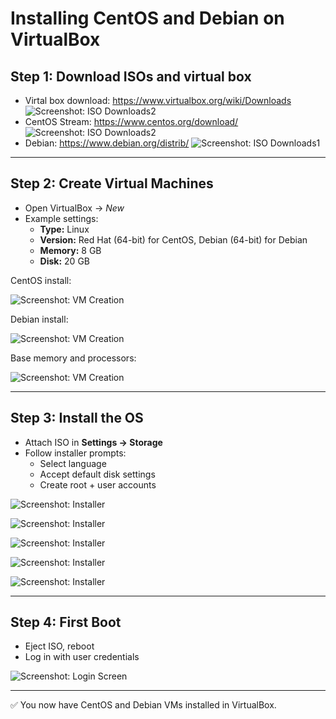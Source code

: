 # Installing CentOS and Debian on VirtualBox

## Step 1: Download ISOs and virtual box
- Virtal box download: https://www.virtualbox.org/wiki/Downloads
  ![Screenshot: ISO Downloads2](../screenshots/virtualbox_download.png)
- CentOS Stream: https://www.centos.org/download/
  ![Screenshot: ISO Downloads2](../screenshots/cent_download.png)
- Debian: https://www.debian.org/distrib/
  ![Screenshot: ISO Downloads1](../screenshots/debian_download.png)


---

## Step 2: Create Virtual Machines
- Open VirtualBox → *New*
- Example settings:
  - **Type:** Linux
  - **Version:** Red Hat (64-bit) for CentOS, Debian (64-bit) for Debian
  - **Memory:** 8 GB
  - **Disk:** 20 GB
    
CentOS install:

![Screenshot: VM Creation](../screenshots/centinstall.png)

Debian install:

![Screenshot: VM Creation](../screenshots/debianinstall.png)

Base memory and processors:

![Screenshot: VM Creation](../screenshots/base_memoryandprocessors.png)

---

## Step 3: Install the OS
- Attach ISO in **Settings → Storage**
- Follow installer prompts:
  - Select language
  - Accept default disk settings
  - Create root + user accounts

![Screenshot: Installer](../screenshots/centstorage.png)

![Screenshot: Installer](../screenshots/cent1.png)

![Screenshot: Installer](../screenshots/cent2.png)

![Screenshot: Installer](../screenshots/centroot.png)

![Screenshot: Installer](../screenshots/centuser.png)

---

## Step 4: First Boot
- Eject ISO, reboot
- Log in with user credentials

![Screenshot: Login Screen](../screenshots/login.png)

---

✅ You now have CentOS and Debian VMs installed in VirtualBox.
